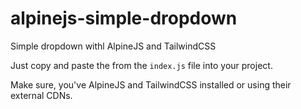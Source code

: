 # alpinejs-simple-dropdown
Simple dropdown withl AlpineJS and TailwindCSS

Just copy and paste the from the `index.js` file into your project.

Make sure, you've AlpineJS and TailwindCSS installed or using their external CDNs.
